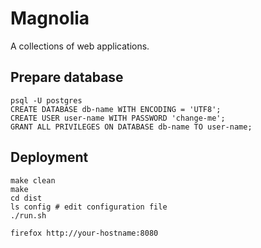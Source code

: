 # Magnolia
A collections of web applications.


## Prepare database

```
psql -U postgres
CREATE DATABASE db-name WITH ENCODING = 'UTF8';
CREATE USER user-name WITH PASSWORD 'change-me';
GRANT ALL PRIVILEGES ON DATABASE db-name TO user-name;
```

## Deployment

```
make clean
make
cd dist
ls config # edit configuration file
./run.sh

firefox http://your-hostname:8080
```

